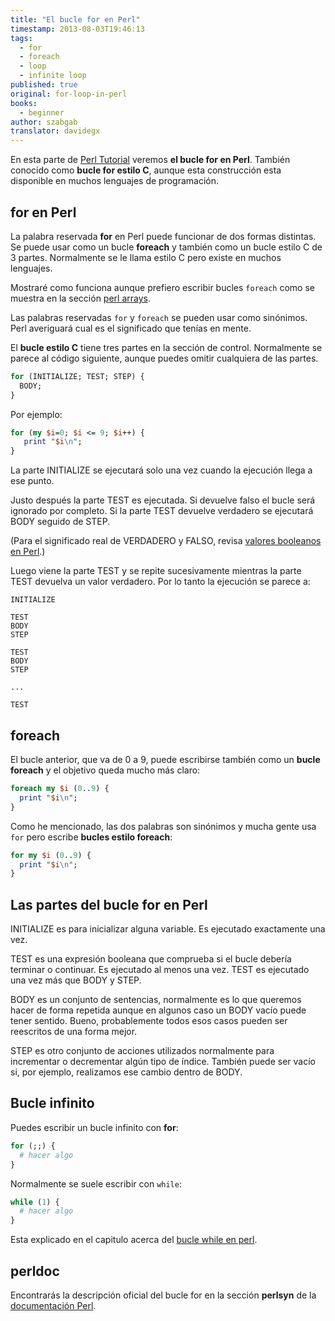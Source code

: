 ```yaml
---
title: "El bucle for en Perl"
timestamp: 2013-08-03T19:46:13
tags:
  - for
  - foreach
  - loop
  - infinite loop
published: true
original: for-loop-in-perl
books:
  - beginner
author: szabgab
translator: davidegx
---
```



En esta parte de [Perl Tutorial](/perl-tutorial) veremos
<b>el bucle for en Perl</b>. También conocido como <b>bucle for estilo C</b>,
aunque esta construcción esta disponible en muchos lenguajes de programación.


## for en Perl

La palabra reservada <b>for</b> en Perl puede funcionar de dos formas distintas.
Se puede usar como un bucle <b>foreach</b> y también como
un bucle estilo C de 3 partes. Normalmente se le llama estilo C 
pero existe en muchos lenguajes.

Mostraré como funciona aunque prefiero escribir bucles `foreach` como
se muestra en la sección [perl arrays](https://perlmaven.com/perl-arrays).

Las palabras reservadas `for` y `foreach` se pueden usar como sinónimos.
Perl averiguará cual es el significado que tenías en mente.

El <b>bucle estilo C</b> tiene tres partes en la sección de control.
Normalmente se parece al código siguiente, aunque puedes omitir cualquiera
de las partes.

```perl
for (INITIALIZE; TEST; STEP) {
  BODY;
}
```

Por ejemplo:

```perl
for (my $i=0; $i <= 9; $i++) {
   print "$i\n";
}
```

La parte INITIALIZE se ejecutará solo una vez cuando la ejecución llega a ese punto.

Justo después la parte TEST es ejecutada. Si devuelve falso
el bucle será ignorado por completo. Si la parte TEST devuelve verdadero se ejecutará BODY
seguido de STEP.

(Para el significado real de VERDADERO y FALSO, revisa [valores booleanos en Perl](https://perlmaven.com/boolean-values-in-perl).)

Luego viene la parte TEST y se repite sucesivamente mientras la parte TEST devuelva un valor verdadero.
Por lo tanto la ejecución se parece a:

```
INITIALIZE

TEST
BODY
STEP

TEST
BODY
STEP

...

TEST
```


## foreach

El bucle anterior, que va de 0 a 9, puede escribirse también como un <b>bucle foreach</b>
y el objetivo queda mucho más claro:

```perl
foreach my $i (0..9) {
  print "$i\n";
}
```

Como he mencionado, las dos palabras son sinónimos y mucha gente usa `for` 
pero escribe <b>bucles estilo foreach</b>:

```perl
for my $i (0..9) {
  print "$i\n";
}
```

## Las partes del bucle for en Perl

INITIALIZE es para inicializar alguna variable. Es ejecutado exactamente una vez.

TEST es una expresión booleana que comprueba si el bucle debería terminar o continuar.
Es ejecutado al menos una vez. TEST es ejecutado una vez más que BODY y STEP.

BODY es un conjunto de sentencias, normalmente es lo que queremos hacer de
forma repetida aunque en algunos caso un BODY vacío puede tener sentido.
Bueno, probablemente todos esos casos pueden ser reescritos de una forma mejor.

STEP es otro conjunto de acciones utilizados normalmente para incrementar o decrementar algún
tipo de índice. También puede ser vacío si, por ejemplo, realizamos ese cambio dentro de BODY.

## Bucle infinito

Puedes escribir un bucle infinito con <b>for</b>:

```perl
for (;;) {
  # hacer algo
}
```

Normalmente se suele escribir con `while`:

```perl
while (1) {
  # hacer algo
}
```

Esta explicado en el capitulo acerca del [bucle while en perl](https://perlmaven.com/while-loop).

## perldoc

Encontrarás la descripción oficial del bucle for en la sección
<b>perlsyn</b> de la
[documentación Perl](http://perldoc.perl.org/perlsyn.html#For-Loops).



